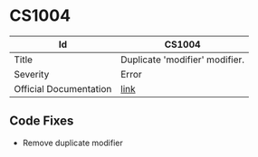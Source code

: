 # CS1004

| Id                     | CS1004                                                            |
| ---------------------- | ----------------------------------------------------------------- |
| Title                  | Duplicate 'modifier' modifier\.                                   |
| Severity               | Error                                                             |
| Official Documentation | [link](http://docs.microsoft.com/en-us/dotnet/csharp/misc/cs1004) |

## Code Fixes

* Remove duplicate modifier
